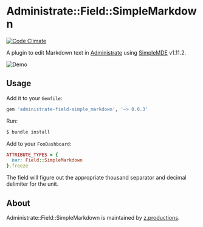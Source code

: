 # Administrate::Field::SimpleMarkdown

[![Code Climate](https://codeclimate.com/github/zooppa/administrate-field-simple_markdown/badges/gpa.svg)](https://codeclimate.com/github/zooppa/administrate-field-simple_markdown)

A plugin to edit Markdown text in [Administrate] using [SimpleMDE] v1.11.2.

![Demo](https://raw.githubusercontent.com/zooppa/administrate-field-simple_markdown/master/demo.gif)

## Usage

Add it to your `Gemfile`:

```ruby
gem 'administrate-field-simple_markdown', '~> 0.0.3'
```

Run:

```bash
$ bundle install
```

Add to your `FooDashboard`:

```ruby
ATTRIBUTE_TYPES = {
  bar: Field::SimpleMarkdown
}.freeze
```
The field will figure out the appropriate thousand separator and decimal delimiter for the unit.

## About

Administrate::Field::SimpleMarkdown is maintained by [z.productions].

[Administrate]: https://github.com/thoughtbot/administrate
[SimpleMDE]: https://github.com/NextStepWebs/simplemde-markdown-editor
[z.productions]: https://www.z.productions/
